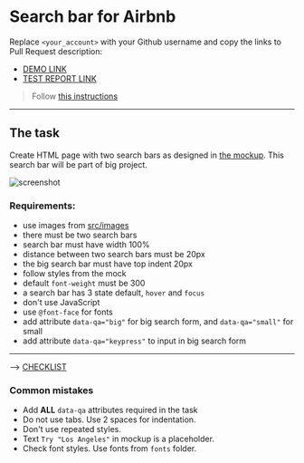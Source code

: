 # Search bar for Airbnb
Replace `<your_account>` with your Github username and copy the links to Pull Request description:
- [DEMO LINK](https://VladSaen.github.io/layout_search-bar-airbnb/)
- [TEST REPORT LINK](https://VladSaen.github.io/layout_search-bar-airbnb/report/html_report/)

> Follow [this instructions](https://github.com/mate-academy/layout_task-guideline#how-to-solve-the-layout-tasks-on-github)
___

## The task
Create HTML page with two search bars as designed in [the mockup](https://www.figma.com/file/kf3AWulK9elrNk34wtpjPw/Airbnb-Search-bar?node-id=0%3A1).
This search bar will be part of big project.

![screenshot](./references/search-bar-example.png)

### Requirements:
- use images from [src/images](src/images)
- there must be two search bars
- search bar must have width 100%
- distance between two search bars must be 20px
- the big search bar must have top indent 20px
- follow styles from the mock
- default `font-weight` must be 300
- a search bar has 3 state default, `hover` and `focus`
- don't use JavaScript
- use `@font-face` for fonts
- add attribute `data-qa="big"` for big search form, and `data-qa="small"` for small
- add attribute `data-qa="keypress"` to input in big search form
---
--> [CHECKLIST](https://github.com/mate-academy/layout_search-bar-airbnb/blob/master/checklist.md)

### Common mistakes
- Add **ALL** `data-qa` attributes required in the task
- Do not use tabs. Use 2 spaces for indentation.
- Don't use repeated styles.
- Text `Try "Los Angeles"` in mockup is a placeholder.
- Check font styles. Use fonts from `fonts` folder.
